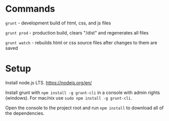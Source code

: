 # Commands

`grunt` - development build of html, css, and js files

`grunt prod` - production build, clears "/dist" and regenerates all files

`grunt watch` - rebuilds html or css source files after changes to them are saved

# Setup

Install node.js LTS. https://nodejs.org/en/

Install grunt with `npm install -g grunt-cli` in a console with admin rights (windows). For mac/nix use `sudo npm install -g grunt-cli`.

Open the console to the project root and run `npm install` to download all of the dependencies.